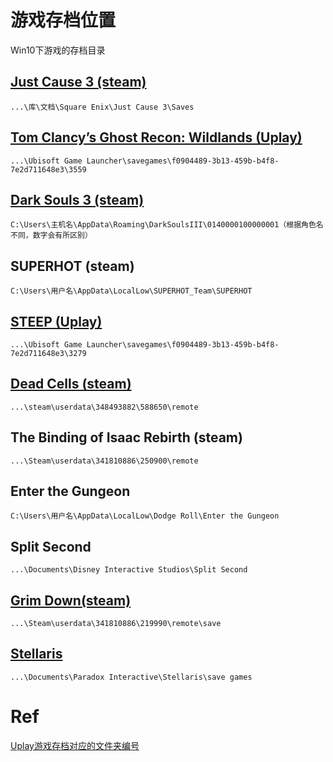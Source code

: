 # 游戏存档位置

Win10下游戏的存档目录

## [Just Cause 3 \(steam\)](http://www.gamersky.com/handbook/201512/689038.shtml)

```
...\库\文档\Square Enix\Just Cause 3\Saves
```

## [Tom Clancy’s Ghost Recon: Wildlands \(Uplay\)](http://m.duotegame.com/gl/69763)

```
...\Ubisoft Game Launcher\savegames\f0904489-3b13-459b-b4f8-7e2d711648e3\3559
```

## [Dark Souls 3 \(steam\)](http://www.gamersky.com/handbook/201604/739564.shtml)

```
C:\Users\主机名\AppData\Roaming\DarkSoulsIII\0140000100000001（根据角色名不同，数字会有所区别）
```

## SUPERHOT \(steam\)

```
C:\Users\用户名\AppData\LocalLow\SUPERHOT_Team\SUPERHOT
```

## [STEEP \(Uplay\)](https://steamcn.com/t232432-1-1)

```
...\Ubisoft Game Launcher\savegames\f0904489-3b13-459b-b4f8-7e2d711648e3\3279
```

## [Dead Cells \(steam\)](http://pc.tgbus.com/danji_207/87823/)

```
...\steam\userdata\348493882\588650\remote
```

## The Binding of Isaac Rebirth \(steam\)

```
...\Steam\userdata\341810886\250900\remote
```

## Enter the Gungeon
```
C:\Users\用户名\AppData\LocalLow\Dodge Roll\Enter the Gungeon
```

## Split Second
```
...\Documents\Disney Interactive Studios\Split Second
```

## [Grim Down\(steam\)](https://zhidao.baidu.com/question/535365150.html)
```
...\Steam\userdata\341810886\219990\remote\save
```

## [Stellaris](http://www.newyx.net/gl/409751_1.htm)
```
...\Documents\Paradox Interactive\Stellaris\save games
```

# Ref

[Uplay游戏存档对应的文件夹编号](https://steamcn.com/t232432-1-1)

